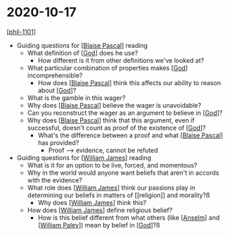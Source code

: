 # 2020-10-17

[[phil-1101]]

- Guiding questions for [[Blaise Pascal]] reading
  - What definition of [[God]] does he use?
    - How different is it from other definitions we've looked at?
  - What particular combination of properties makes [[God]] incomprehensible?
    - How does [[Blaise Pascal]] think this affects our ability to reason about [[God]]?
  - What is the gamble in this wager?
  - Why does [[Blaise Pascal]] believe the wager is unavoidable?
  - Can you reconstruct the wager as an argument to believe in [[God]]?
  - Why does [[Blaise Pascal]] think that this argument, even if successful, doesn't count as proof of the existence of [[God]]?
    - What's the difference between a proof and what [[Blaise Pascal]] has provided?
      - Proof --> evidence, cannot be refuted
- Guiding questions for [[William James]] reading
  - What is it for an option to be live, forced, and momentous?
  - Why in the world would anyone want beliefs that aren't in accords with the evidence?
  - What role does [[William James]] think our passions play in determining our beliefs in matters of [[religion]] and morality?ß
    - Why does [[William James]] think this?
  - How does [[William James]] define religious belief?
    - How is this belief different from what others (like [[Anselm]] and [[William Paley]]) mean by belief in [[God]]?ß

[//begin]: # "Autogenerated link references for markdown compatibility"
[phil-1101]: phil-1101 "PHIL 1101 - Intro to Philosophy: Knowledge and Reality"
[Blaise Pascal]: blaise-pascal "Blaise Pascal"
[God]: god "God"
[William James]: william-james "William James"
[Anselm]: anselm "Anselm"
[William Paley]: william-paley "William Paley"
[//end]: # "Autogenerated link references"